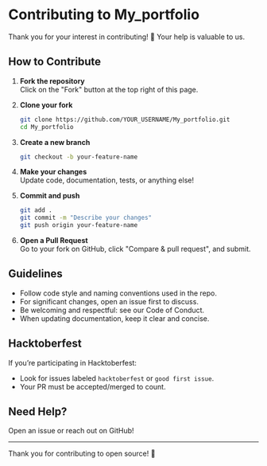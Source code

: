 # Contributing to My_portfolio

Thank you for your interest in contributing! 🎉 Your help is valuable to us.

## How to Contribute

1. **Fork the repository**  
   Click on the "Fork" button at the top right of this page.

2. **Clone your fork**  
   ```bash
   git clone https://github.com/YOUR_USERNAME/My_portfolio.git
   cd My_portfolio
   ```

3. **Create a new branch**  
   ```bash
   git checkout -b your-feature-name
   ```

4. **Make your changes**  
   Update code, documentation, tests, or anything else!

5. **Commit and push**  
   ```bash
   git add .
   git commit -m "Describe your changes"
   git push origin your-feature-name
   ```

6. **Open a Pull Request**  
   Go to your fork on GitHub, click "Compare & pull request", and submit.

## Guidelines

- Follow code style and naming conventions used in the repo.
- For significant changes, open an issue first to discuss.
- Be welcoming and respectful: see our Code of Conduct.
- When updating documentation, keep it clear and concise.

## Hacktoberfest

If you’re participating in Hacktoberfest:
- Look for issues labeled `hacktoberfest` or `good first issue`.
- Your PR must be accepted/merged to count.

## Need Help?

Open an issue or reach out on GitHub!

---

Thank you for contributing to open source! 🚀